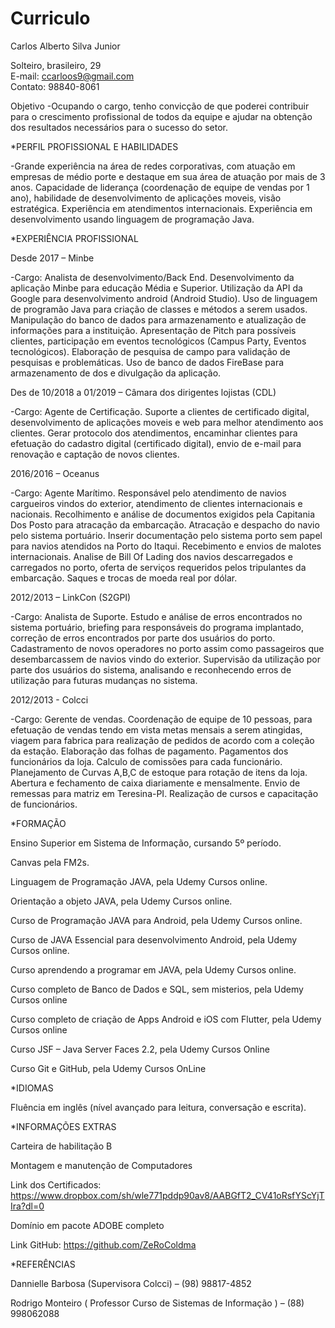 # Curriculo

Carlos Alberto Silva Junior


Solteiro, brasileiro, 29		
E-mail: ccarloos9@gmail.com		
Contato: 98840-8061
  
  Objetivo
  -Ocupando o cargo, tenho convicção de que poderei contribuir para o crescimento profissional de todos da equipe e ajudar na obtenção dos resultados necessários para o sucesso do setor.
  
  *PERFIL PROFISSIONAL E HABILIDADES
  
   -Grande experiência na área de redes corporativas, com atuação em empresas de médio porte e destaque em sua área de atuação por mais de 3 anos. Capacidade de liderança (coordenação de equipe de vendas por 1 ano), habilidade de desenvolvimento de aplicações moveis, visão estratégica. Experiência em atendimentos internacionais. Experiência em desenvolvimento usando linguagem de programação Java.

  *EXPERIÊNCIA PROFISSIONAL

  Desde 2017 – Minbe
  
   -Cargo: Analista de desenvolvimento/Back End. Desenvolvimento da aplicação Minbe para educação Média e Superior. Utilização da API da Google para desenvolvimento android (Android Studio). Uso de linguagem de programão Java para criação de classes e métodos a serem usados. Manipulação do banco de dados para armazenamento e atualização de informações para a instituição. Apresentação de Pitch para possíveis clientes, participação em eventos tecnológicos (Campus Party, Eventos tecnológicos). Elaboração de pesquisa de campo para validação de pesquisas e problemáticas. Uso de banco de dados FireBase para armazenamento de dos e divulgação da aplicação. 
        
  Des de 10/2018 a 01/2019 – Câmara dos dirigentes lojistas (CDL)
  
   -Cargo: Agente de Certificação. Suporte a clientes de certificado digital, desenvolvimento de aplicações moveis e web para melhor atendimento aos clientes. Gerar protocolo dos atendimentos, encaminhar clientes para efetuação do cadastro digital (certificado digital), envio de e-mail para renovação e captação de novos clientes.

  2016/2016 – Oceanus
  
   -Cargo: Agente Marítimo. Responsável pelo atendimento de navios cargueiros vindos do exterior, atendimento de clientes internacionais e nacionais. Recolhimento e análise de documentos exigidos pela Capitania Dos Posto para atracação da embarcação. Atracação e despacho do navio pelo sistema portuário. Inserir documentação pelo sistema porto sem papel para navios atendidos na Porto do Itaqui. Recebimento e envios de malotes internacionais. Analise de Bill Of Lading dos navios descarregados e carregados no porto, oferta de serviços requeridos pelos tripulantes da embarcação. Saques e trocas de moeda real por dólar. 
    
  2012/2013 – LinkCon (S2GPI) 
  
   -Cargo: Analista de Suporte. Estudo e análise de erros encontrados no sistema portuário, briefing para responsáveis do programa implantado, correção de erros encontrados por parte dos usuários do porto. Cadastramento de novos operadores no porto assim como passageiros que desembarcassem de navios vindo do exterior. Supervisão da utilização por parte dos usuários do sistema, analisando e reconhecendo erros de utilização para futuras mudanças no sistema.
    
  2012/2013 - Colcci 
  
   -Cargo: Gerente de vendas. Coordenação de equipe de 10 pessoas, para efetuação de vendas tendo em vista metas mensais a serem atingidas, viagem para fabrica para realização de pedidos de acordo com a coleção da estação. Elaboração das folhas de pagamento. Pagamentos dos funcionários da loja. Calculo de comissões para cada funcionário. Planejamento de Curvas A,B,C de estoque para rotação de itens da loja. Abertura e fechamento de caixa diariamente e mensalmente. Envio de remessas para matriz em Teresina-PI. Realização de cursos e capacitação de funcionários.


 *FORMAÇÃO
 
   Ensino Superior em Sistema de Informação, cursando 5º período.
   
   Canvas pela FM2s.
   
   Linguagem de Programação JAVA, pela Udemy Cursos online.
   
   Orientação a objeto JAVA, pela Udemy Cursos online.
   
   Curso de Programação JAVA para Android, pela Udemy Cursos online.
   
   Curso de JAVA Essencial para desenvolvimento Android, pela Udemy Cursos online.
   
   Curso aprendendo a programar em JAVA, pela Udemy Cursos online.
   
   Curso completo de Banco de Dados e SQL, sem misterios, pela Udemy Cursos online
   
   Curso completo de criação de Apps Android e iOS com Flutter, pela Udemy Cursos online
   
   Curso JSF – Java Server Faces 2.2, pela Udemy Cursos Online
   
   Curso Git e GitHub, pela Udemy Cursos OnLine
    
  *IDIOMAS
  
  Fluência em inglês (nível avançado para leitura, conversação e escrita). 
    
  *INFORMAÇÕES EXTRAS
  
  Carteira de habilitação B
  
  Montagem e manutenção de Computadores
  
  Link dos Certificados: https://www.dropbox.com/sh/wle771pddp90av8/AABGfT2_CV41oRsfYScYjTIra?dl=0
  
  Domínio em pacote ADOBE completo
  
  Link GitHub: https://github.com/ZeRoColdma	

  *REFERÊNCIAS
  
  Dannielle Barbosa (Supervisora Colcci) – (98) 98817-4852 
  
  Rodrigo Monteiro ( Professor Curso de Sistemas de Informação ) – (88) 998062088
